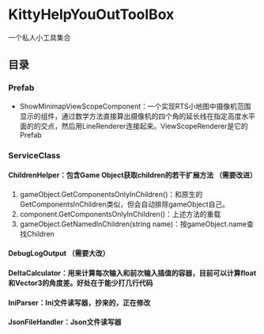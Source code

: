 # KittyHelpYouOutToolBox
 一个私人小工具集合

## 目录
### **Prefab**
- ShowMinimapViewScopeComponent：一个实现RTS小地图中摄像机范围显示的组件，通过数学方法直接算出摄像机的四个角的延长线在指定高度水平面的的交点，然后用LineRenderer连接起来。ViewScopeRenderer是它的Prefab
### **ServiceClass**
#### ChildrenHelper：包含Game Object获取children的若干扩展方法 （需要改进）
1. gameObject.GetComponentsOnlyInChildren()：和原生的GetComponentsInChildren类似，但会自动排除gameObject自己。
2. component.GetComponentsOnlyInChildren()：上述方法的重载
3. gameObject.GetNamedInChildren(string name)：按gameObject.name查找Children

#### DebugLogOutput （需要大改）
#### DeltaCalculator：用来计算每次输入和前次输入插值的容器，目前可以计算float和Vector3的角度差。好处在于能少打几行代码
#### IniParser：Ini文件读写器，抄来的，正在修改
#### JsonFileHandler：Json文件读写器
